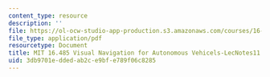 ```yaml
---
content_type: resource
description: ''
file: https://ol-ocw-studio-app-production.s3.amazonaws.com/courses/16-485-visual-navigation-for-autonomous-vehicles-vnav-fall-2020/3db9701eddedab2ce9bfe789f06c8285_MIT16_485F20_lec11.pdf
file_type: application/pdf
resourcetype: Document
title: MIT 16.485 Visual Navigation for Autonomous Vehicels-LecNotes11
uid: 3db9701e-dded-ab2c-e9bf-e789f06c8285
---
```

